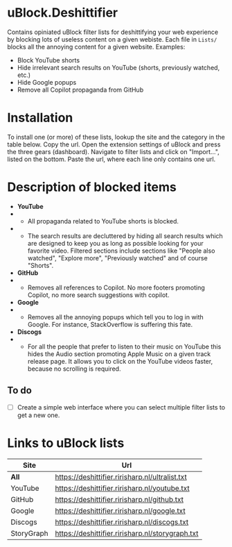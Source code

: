 # uBlock.Deshittifier

Contains opiniated uBlock filter lists for deshittifying your web experience by blocking lots of useless content on a
given webiste.
Each file in `Lists/` blocks all the annoying content for a given website.
Examples:

- Block YouTube shorts
- Hide irrelevant search results on YouTube (shorts, previously watched, etc.)
- Hide Google popups
- Remove all Copilot propaganda from GitHub

# Installation

To install one (or more) of these lists, lookup the site and the category in the table below.
Copy the url.
Open the extension settings of uBlock and press the three gears (dashboard).
Navigate to filter lists and click on "Import...", listed on the bottom.
Paste the url, where each line only contains one url.

# Description of blocked items

- **YouTube**
-
    - All propaganda related to YouTube shorts is blocked.
-
    - The search results are decluttered by hiding all search results which are designed to keep you as long as possible
      looking for your favorite video.
      Filtered sections include sections like "People also watched", "Explore more", "Previously watched" and of
      course "Shorts".
- **GitHub**
-
    - Removes all references to Copilot. No more footers promoting Copilot, no more search suggestions with copilot.
- **Google**
-
    - Removes all the annoying popups which tell you to log in with Google. For instance, StackOverflow is suffering
      this fate.
- **Discogs**
-
    - For all the people that prefer to listen to their music on YouTube this hides the Audio section promoting Apple
      Music on a given track release page.
      It allows you to click on the YouTube videos faster, because no scrolling is required.

## To do

- [ ] Create a simple web interface where you can select multiple filter lists to get a new one.

# Links to uBlock lists

| Site       | Url                                              |
|------------|--------------------------------------------------|
| **All**    | https://deshittifier.ririsharp.nl/ultralist.txt  |
| YouTube    | https://deshittifier.ririsharp.nl/youtube.txt    |
| GitHub     | https://deshittifier.ririsharp.nl/github.txt     |
| Google     | https://deshittifier.ririsharp.nl/google.txt     |
| Discogs    | https://deshittifier.ririsharp.nl/discogs.txt    |
| StoryGraph | https://deshittifier.ririsharp.nl/storygraph.txt |